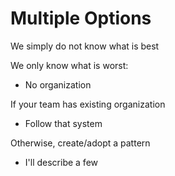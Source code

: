 # Multiple Options

We simply do not know what is best

We only know what is worst:
- No organization

If your team has existing organization
- Follow that system

Otherwise, create/adopt a pattern
- I'll describe a few
